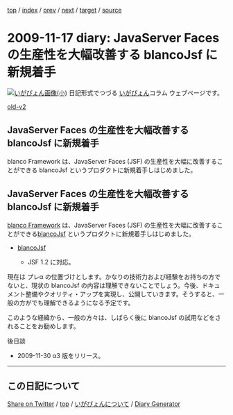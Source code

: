 [top](../index.html) 
 / [index](index.html) 
 / [prev](ig091110.html) 
 / [next](ig091124.html) 
 / [target](https://igapyon.github.io/diary/2009/ig091117.html) 
 / [source](https://github.com/igapyon/diary/blob/gh-pages/2009/ig091117.src.md) 

2009-11-17 diary: JavaServer Faces の生産性を大幅改善する blancoJsf に新規着手
=====================================================================================================
[![いがぴょん画像(小)](https://igapyon.github.io/diary/images/iga200306s.jpg "いがぴょん")](https://igapyon.github.io/diary/memo/memoigapyon.html) 日記形式でつづる [いがぴょん](https://igapyon.github.io/diary/memo/memoigapyon.html)コラム ウェブページです。

[old-v2](ig091117-orig.html)

## JavaServer Faces の生産性を大幅改善する blancoJsf に新規着手

blanco Framework は、JavaServer Faces (JSF) の生産性を大幅に改善することができる blancoJsf というプロダクトに新規着手しはじめました。


## JavaServer Faces の生産性を大幅改善する blancoJsf に新規着手

[blanco Framework](http://www.igapyon.jp/blanco/blanco.ja.html) は、JavaServer Faces (JSF) の生産性を大幅に改善することができる[blancoJsf](http://www.igapyon.jp/blanco/blancojsf.html) というプロダクトに新規着手しはじめました。

* [blancoJsf](http://www.igapyon.jp/blanco/blancojsf.html)
  
  * JSF 1.2 に対応。
  

現在は プレα の位置づけとします。かなりの技術力および経験をお持ちの方でないと、現状の blancoJsf の内容は理解できないことでしょう。今後、ドキュメント整備やクオリティ・アップを実現し、公開していきます。そうすると、一般の方がでも理解できるようになる予定です。

このような経緯から、一般の方々は、しばらく後に blancoJsf の試用などをされることをお勧めします。

後日談

* 2009-11-30 α3 版をリリース。


----------------------------------------------------------------------------------------------------

## この日記について

[Share on Twitter](https://twitter.com/intent/tweet?hashtags=igapyon%2Cdiary%2C%E3%81%84%E3%81%8C%E3%81%B4%E3%82%87%E3%82%93&text=JavaServer+Faces+%E3%81%AE%E7%94%9F%E7%94%A3%E6%80%A7%E3%82%92%E5%A4%A7%E5%B9%85%E6%94%B9%E5%96%84%E3%81%99%E3%82%8B+blancoJsf+%E3%81%AB%E6%96%B0%E8%A6%8F%E7%9D%80%E6%89%8B&url=https%3A%2F%2Figapyon.github.io%2Fdiary%2F2009%2Fig091117.html) / [top](../index.html) / [いがぴょんについて](https://igapyon.github.io/diary/memo/memoigapyon.html) / [Diary Generator](https://github.com/igapyon/igapyonv3)
